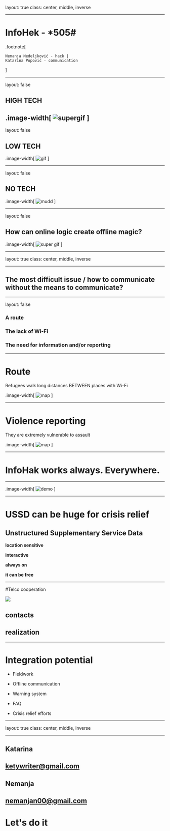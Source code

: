 layout: true
class: center, middle, inverse

---

# InfoHek - *505# #

.footnote[

	Nemanja Nedeljković - hack |
	Katarina Popović - communication
]

---
layout: false

## HIGH TECH
.image-width[
	![supergif](https://scontent-fra3-1.xx.fbcdn.net/hphotos-xpt1/t31.0-8/12973490_10209561736626839_5613499292984104897_o.jpg)
]
---
layout: false

## LOW TECH


.image-width[
	![gif](http://static1.uk.businessinsider.com/image/55f0339e9dd7cc21008b8f5c-3100-2325/rtx1rb6c.jpg)
]

---
layout: false


## NO TECH

.image-width[
	![mudd](https://scontent-fra3-1.xx.fbcdn.net/hphotos-xla1/v/t1.0-9/12512563_1678687205716540_9155691812786642715_n.jpg?oh=26fea97f331a8d37d5e03e67b47954e6&oe=57BF167C)
]

---

layout: false

## How can online logic create offline magic?

.image-width[
	![super gif](https://49.media.tumblr.com/a7237fabec558257cdad24327ed1ddf2/tumblr_n2dnzn2fRz1su88r3o1_500.gif)
]

---

layout: true
class: center, middle, inverse

---

## The most difficult issue / how to communicate without the means to communicate?

---
layout: false

### **A route**


### **The lack of Wi-Fi**


### **The need for information and/or reporting**

---

# Route


Refugees walk long distances BETWEEN places with Wi-Fi

.image-width[
	![map](https://pbs.twimg.com/media/CO8rd3gWUAAkQJf.jpg:large)
]

---

# Violence reporting

They are extremely vulnerable to assault

.image-width[
	![map](http://media.phillyvoice.com/media/images/tmpV0LTHB.2e16d0ba.fill-735x490.jpg)
]

---

# InfoHak works always. Everywhere.

---

.image-width[
	![demo](http://i.imgur.com/bn9wJaM.gif)
]

---

# USSD can be huge for crisis relief

## **Unstructured Supplementary Service Data**

**location sensitive**

**interactive**

**always on**

**it can be free**

---

#Telco cooperation

![](http://i.imgur.com/ALNccYC.png)

## **contacts**

## **realization**

---

# Integration potential

* Fieldwork

* Offline communication

* Warning system

* FAQ

* Crisis relief efforts

---

layout: true
class: center, middle, inverse

---

## Katarina

## ketywriter@gmail.com

## Nemanja

## nemanjan00@gmail.com

# Let's do it

<style>
.image-width > img {
	width: 100%;
}
</style>

